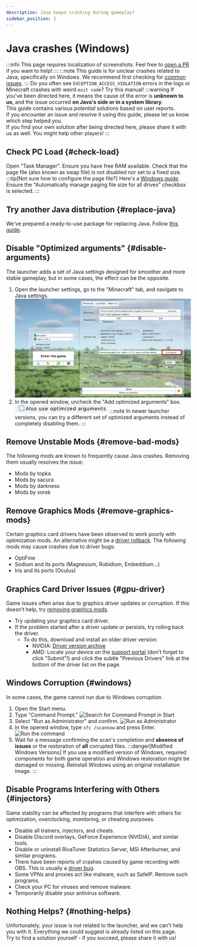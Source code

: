 ```yaml
---
description: Java keeps crashing during gameplay?
sidebar_position: 2
---
```

# Java crashes (Windows)
:::info
This page requires localization of screenshots. Feel free to [open a PR](https://github.com/LegacyLauncher/docs) if you want to help!
:::
:::note
This guide is for unclear crashes related to Java, specifically on Windows. We recommend first checking for [common issues](./common).
:::
Do you often see `EXCEPTION_ACCESS_VIOLATION` errors in the logs or Minecraft crashes with weird `exit code`? Try this manual!
:::warning
If you've been directed here, it means the cause of the error is **unknown to us**, and the issue occurred **on Java's side or in a system library**.  
This guide contains various _potential_ solutions based on user reports.  
If you encounter an issue and resolve it using this guide, please let us know which step helped you.  
If you find your own solution after being directed here, please share it with us as well. You might help other players!
:::

## Check PC Load {#check-load}
Open "Task Manager". Ensure you have free RAM available. Check that the page file (also known as swap file) is not disabled nor set to a fixed size.
:::tip[Not sure how to configure the page file?]
Here's a [Windows guide](https://www.tomshardware.com/news/how-to-manage-virtual-memory-pagefile-windows-10,36929.html). Ensure the "Automatically manage paging file size for all drives" checkbox is selected.
:::


## Try another Java distribution {#replace-java}
We've prepared a ready-to-use package for replacing Java. Follow [this guide](../faq/custom-java#how-to-simplified).

## Disable "Optimized arguments" {#disable-arguments}
The launcher adds a set of Java settings designed for smoother and more stable gameplay, but in some cases, the effect can be the opposite.
1. Open the launcher settings, go to the "Minecraft" tab, and navigate to Java settings.
    ![Settings => Minecraft => Java/JRE => Configure...](./img/configure-button-en.png)
2. In the opened window, uncheck the "Add optimized arguments" box.
    ![Also use optimized arguments](./img/optimized-arguments-off-en.png)
    :::note
    In newer launcher versions, you can try a different set of optimized arguments instead of completely disabling them.
    :::

## Remove Unstable Mods {#remove-bad-mods}
The following mods are known to frequently cause Java crashes. Removing them usually resolves the issue:
* Mods by topka
* Mods by sacura
* Mods by darkness
* Mods by xorek

## Remove Graphics Mods {#remove-graphics-mods}
Certain graphics card drivers have been observed to work poorly with optimization mods. An alternative might be a [driver rollback](#gpu-driver). The following mods may cause crashes due to driver bugs:
* OptiFine
* Sodium and its ports (Magnesium, Rubidium, Embeddium...)
* Iris and its ports (Oculus)

## Graphics Card Driver Issues {#gpu-driver}
Game issues often arise due to graphics driver updates or corruption. If this doesn't help, try [removing graphics mods](#remove-graphics-mods).
* Try updating your graphics card driver.
* If the problem started after a driver update or persists, try rolling back the driver.
    * To do this, download and install an older driver version:
        * NVIDIA: [Driver version archive](https://www.nvidia.com/Download/Find.aspx)
        * AMD: Locate your device on the [support portal](https://www.amd.com/en/support) (don't forget to click "Submit"!) and click the subtle "Previous Drivers" link at the bottom of the driver list on the page.

## Windows Corruption {#windows}
In some cases, the game cannot run due to Windows corruption.
1. Open the Start menu.
2. Type "Command Prompt."
    ![Search for Command Prompt in Start](./img/command-prompt-ru-0.png)
3. Select "Run as Administrator" and confirm.
    ![Run as Administrator](./img/command-prompt-ru-1.png)
4. In the opened window, type `sfc /scannow` and press Enter.
    ![Run the command](./img/command-prompt-ru-2.png)
5. Wait for a message confirming the scan's completion and **absence of issues** or the restoration of **all** corrupted files.
    :::danger[Modified Windows Versions]
    If you use a modified version of Windows, required components for both game operation and Windows restoration might be damaged or missing. Reinstall Windows using an original installation image.
    :::

## Disable Programs Interfering with Others {#injectors}
Game stability can be affected by programs that interfere with others for optimization, overclocking, monitoring, or cheating purposes.
* Disable all trainers, injectors, and cheats.
* Disable Discord overlays, GeForce Experience (NVIDIA), and similar tools.
* Disable or uninstall RivaTuner Statistics Server, MSI Afterburner, and similar programs.
* There have been reports of crashes caused by game recording with OBS. This is usually a [driver bug](#gpu-driver).
* Some VPNs and proxies act like malware, such as SafeIP. Remove such programs.
* Check your PC for viruses and remove malware.
* Temporarily disable your antivirus software.

## Nothing Helps? {#nothing-helps}
Unfortunately, your issue is not related to the launcher, and we can't help you with it. Everything we could suggest is already listed on this page.  
Try to find a solution yourself - if you succeed, please share it with us!
